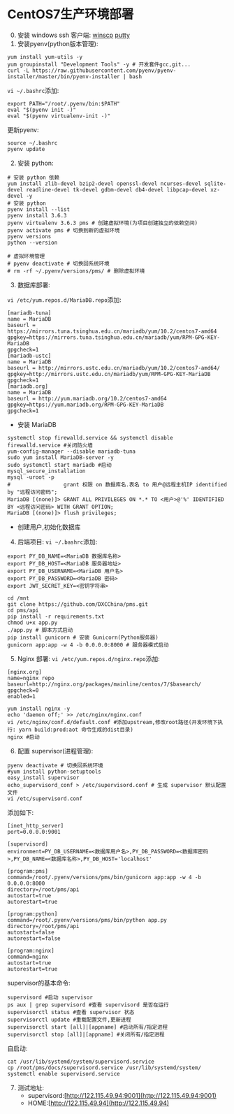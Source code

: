 # CentOS7生产环境部署
0. 安装 windows ssh 客户端:
    [winscp](https://nchc.dl.sourceforge.net/project/winscp/WinSCP/5.11.2/WinSCP-5.11.2-Setup.exe)
    [putty](https://the.earth.li/~sgtatham/putty/0.70/w32/putty-0.70-installer.msi)
1. 安装pyenv(python版本管理):
```shell
yum install yum-utils -y 
yum groupinstall "Development Tools" -y # 开发套件gcc,git...
curl -L https://raw.githubusercontent.com/pyenv/pyenv-installer/master/bin/pyenv-installer | bash
```
`vi ~/.bashrc`添加:
```shell
export PATH="/root/.pyenv/bin:$PATH"
eval "$(pyenv init -)"
eval "$(pyenv virtualenv-init -)"
```
更新pyenv:
```shell
source ~/.bashrc
pyenv update
```
2. 安装 python:
```shell
# 安装 python 依赖
yum install zlib-devel bzip2-devel openssl-devel ncurses-devel sqlite-devel readline-devel tk-devel gdbm-devel db4-devel libpcap-devel xz-devel -y
# 安装 python
pyenv install --list
pyenv install 3.6.3
pyenv virtualenv 3.6.3 pms # 创建虚拟环境(为项目创建独立的依赖空间)
pyenv activate pms # 切换到新的虚拟环境
pyenv versions
python --version
```
```shell
# 虚拟环境管理
# pyenv deactivate # 切换回系统环境
# rm -rf ~/.pyenv/versions/pms/ # 删除虚拟环境
```
3. 数据库部署:

`vi /etc/yum.repos.d/MariaDB.repo`添加:
```
[mariadb-tuna]
name = MariaDB
baseurl = https://mirrors.tuna.tsinghua.edu.cn/mariadb/yum/10.2/centos7-amd64
gpgkey=https://mirrors.tuna.tsinghua.edu.cn/mariadb/yum/RPM-GPG-KEY-MariaDB
gpgcheck=1
[mariadb-ustc]
name = MariaDB
baseurl = http://mirrors.ustc.edu.cn/mariadb/yum/10.2/centos7-amd64/
gpgkey=http://mirrors.ustc.edu.cn/mariadb/yum/RPM-GPG-KEY-MariaDB
gpgcheck=1
[mariadb.org]
name = MariaDB
baseurl = http://yum.mariadb.org/10.2/centos7-amd64
gpgkey=https://yum.mariadb.org/RPM-GPG-KEY-MariaDB
gpgcheck=1
```
* 安装 MariaDB
```shell
systemctl stop firewalld.service && systemctl disable firewalld.service #关闭防火墙
yum-config-manager --disable mariadb-tuna
sudo yum install MariaDB-server -y
sudo systemctl start mariadb #启动
mysql_secure_installation
mysql -uroot -p
#                 grant 权限 on 数据库名.表名 to 用户@远程主机IP identified by "远程访问密码";
MariaDB [(none)]> GRANT ALL PRIVILEGES ON *.* TO <用户>@'%' IDENTIFIED BY <远程访问密码> WITH GRANT OPTION;
MariaDB [(none)]> flush privileges;
```
* 创建用户,初始化数据库
4. 后端项目:
`vi ~/.bashrc`添加:
```
export PY_DB_NAME=<MariaDB 数据库名称>
export PY_DB_HOST=<MariaDB 服务器地址>
export PY_DB_USERNAME=<MariaDB 用户名>
export PY_DB_PASSWORD=<MariaDB 密码>
export JWT_SECRET_KEY=<密钥字符串>
```
```shell
cd /mnt
git clone https://github.com/DXCChina/pms.git
cd pms/api
pip install -r requirements.txt
chmod u+x app.py
./app.py # 脚本方式启动
pip install gunicorn # 安装 Gunicorn(Python服务器)
gunicorn app:app -w 4 -b 0.0.0.0:8000 # 服务器模式启动
```
5. Nginx 部署:
`vi /etc/yum.repos.d/nginx.repo`添加:
```
[nginx.org]
name=nginx repo
baseurl=http://nginx.org/packages/mainline/centos/7/$basearch/
gpgcheck=0
enabled=1
```
```shell
yum install nginx -y
echo 'daemon off;' >> /etc/nginx/nginx.conf
vi /etc/nginx/conf.d/default.conf #添加upstream,修改root路径(开发环境下执行: yarn build:prod:aot 命令生成的dist目录)
nginx #启动
```
6. 配置 supervisor(进程管理):
```shell
pyenv deactivate # 切换回系统环境
#yum install python-setuptools
easy_install supervisor
echo_supervisord_conf > /etc/supervisord.conf # 生成 supervisor 默认配置文件
vi /etc/supervisord.conf
```
添加如下:
```
[inet_http_server]
port=0.0.0.0:9001

[supervisord]
environment=PY_DB_USERNAME=<数据库用户名>,PY_DB_PASSWORD=<数据库密码>,PY_DB_NAME=<数据库名称>,PY_DB_HOST='localhost'

[program:pms]
command=/root/.pyenv/versions/pms/bin/gunicorn app:app -w 4 -b 0.0.0.0:8000
directory=/root/pms/api
autostart=true
autorestart=true

[program:python]
command=/root/.pyenv/versions/pms/bin/python app.py
directory=/root/pms/api
autostart=false
autorestart=false

[program:nginx]
command=nginx
autostart=true
autorestart=true
```
supervisor的基本命令:
```shell
supervisord #启动 supervisor
ps aux | grep supervisord #查看 supervisord 是否在运行
supervisorctl status #查看 supervisor 状态
supervisorctl update #重载配置文件,更新进程
supervisorctl start [all]|[appname] #启动所有/指定进程
supervisorctl stop [all]|[appname] #关闭所有/指定进程
```
自启动:
```shell
cat /usr/lib/systemd/system/supervisord.service
cp /root/pms/docs/supervisord.service /usr/lib/systemd/system/
systemctl enable supervisord.service
```
7. 测试地址:
    * supervisord:[http://122.115.49.94:9001](http://122.115.49.94:9001)
    * HOME:[http://122.115.49.94](http://122.115.49.94)
